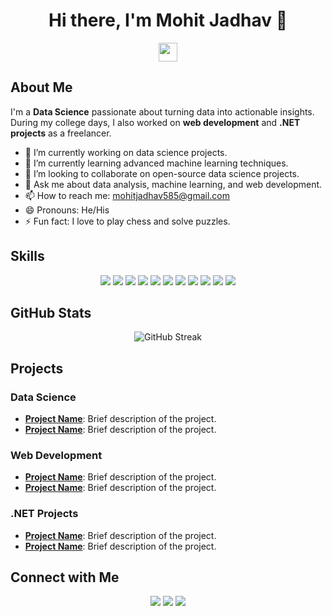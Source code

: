 <!-- Profile Header with Greeting and Animation -->
<h1 align="center">Hi there, I'm Mohit Jadhav 👋</h1>
<p align="center">
  <img src="https://raw.githubusercontent.com/[Mohitjadhav585]/[Mohotjadhav585]/main/assets/wave.gif" width="30px">
</p>

<!-- Introduction with Emojis -->
## About Me
I'm a **Data Science** passionate about turning data into actionable insights. During my college days, I also worked on **web development** and **.NET projects** as a freelancer.

- 🔭 I’m currently working on data science projects.
- 🌱 I’m currently learning advanced machine learning techniques.
- 👯 I’m looking to collaborate on open-source data science projects.
- 💬 Ask me about data analysis, machine learning, and web development.
- 📫 How to reach me: [mohitjadhav585@gmail.com](mailto:mohitjadhav585@gmail.com)
- 😄 Pronouns: He/His
- ⚡ Fun fact: I love to play chess and solve puzzles.

<!-- Skills Section with Icons -->
## Skills
<p align="center">
  <img src="https://img.shields.io/badge/-Python-3776AB?logo=python&logoColor=white&style=flat" />
  <img src="https://img.shields.io/badge/-R-276DC3?logo=r&logoColor=white&style=flat" />
  <img src="https://img.shields.io/badge/-SQL-4479A1?logo=postgresql&logoColor=white&style=flat" />
  <img src="https://img.shields.io/badge/-Pandas-150458?logo=pandas&logoColor=white&style=flat" />
  <img src="https://img.shields.io/badge/-NumPy-013243?logo=numpy&logoColor=white&style=flat" />
  <img src="https://img.shields.io/badge/-Scikit--Learn-F7931E?logo=scikit-learn&logoColor=white&style=flat" />
  <img src="https://img.shields.io/badge/-TensorFlow-FF6F00?logo=tensorflow&logoColor=white&style=flat" />
  <img src="https://img.shields.io/badge/-HTML5-E34F26?logo=html5&logoColor=white&style=flat" />
  <img src="https://img.shields.io/badge/-CSS3-1572B6?logo=css3&logoColor=white&style=flat" />
  <img src="https://img.shields.io/badge/-JavaScript-F7DF1E?logo=javascript&logoColor=black&style=flat" />
  <img src="https://img.shields.io/badge/-.NET-512BD4?logo=dotnet&logoColor=white&style=flat" />
</p>

<!-- GitHub Stats Section -->
## GitHub Stats
<p align="center">
  <img src="https://github-readme-streak-stats.herokuapp.com/?user=[Mohitjadhav585]&theme=radical" alt="GitHub Streak" />
</p>

<!-- Highlight Projects Section -->
## Projects
### Data Science
- **[Project Name](https://github.com/[YourUsername]/[ProjectName])**: Brief description of the project.
- **[Project Name](https://github.com/[YourUsername]/[ProjectName])**: Brief description of the project.

### Web Development
- **[Project Name](https://github.com/[YourUsername]/[ProjectName])**: Brief description of the project.
- **[Project Name](https://github.com/[YourUsername]/[ProjectName])**: Brief description of the project.

### .NET Projects
- **[Project Name](https://github.com/[YourUsername]/[ProjectName])**: Brief description of the project.
- **[Project Name](https://github.com/[YourUsername]/[ProjectName])**: Brief description of the project.

<!-- Contact Section with Social Media Links -->
## Connect with Me
<p align="center">
  <a href="https://www.linkedin.com/in/[Mohit Jadhav]"><img src="https://img.shields.io/badge/-LinkedIn-0077B5?logo=linkedin&logoColor=white&style=flat" /></a>
  <a href="https://twitter.com/[@MohitJadhav0311]"><img src="https://img.shields.io/badge/-Twitter-1DA1F2?logo=twitter&logoColor=white&style=flat" /></a>
  <a href="https://www.kaggle.com/[Mohit0311]"><img src="https://img.shields.io/badge/-Kaggle-20BEFF?logo=kaggle&logoColor=white&style=flat" /></a>
</p>
